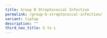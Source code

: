 ```yaml
---
title: Group B Streptococcal Infection
permalink: /group-b-streptococcal-infection/
variant: tiptap
description: ""
third_nav_title: G to L
---
```

